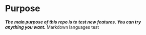 # Purpose

***The main purpose of this repo is to test new features. You can try anything you want.***
Markdown languages test
